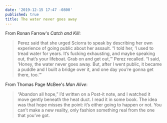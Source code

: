```yaml
---
date: '2019-12-15 17:47 -0800'
published: true
title: The water never goes away
---
```

From Ronan Farrow's _Catch and Kill_: 

> Perez said that she urged Sciorra to speak by describing her own experience of going public about her assault. “I told her, ‘I used to tread water for years. It’s fucking exhausting, and maybe speaking out, that’s your lifeboat. Grab on and get out,’” Perez recalled. “I said, ‘Honey, the water never goes away. But, after I went public, it became a puddle and I built a bridge over it, and one day you’re gonna get there, too.’”

From Thomas Page McBee's _Man Alive_:

> “Abandon all hope,” I’d written on a Post-it note, and I watched it move gently beneath the heat duct. I read it in some book. The idea was that hope misses the point: it’s either going to happen or not. You can’t make a new reality, only fashion something real from the one that you’ve got.
